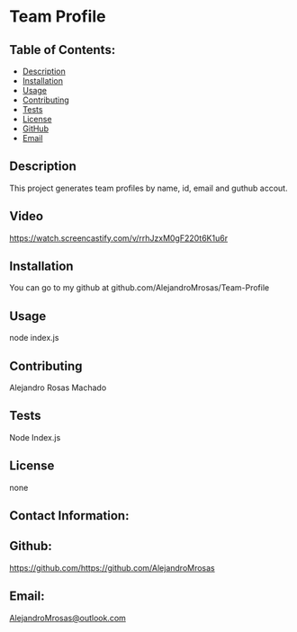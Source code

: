 # Team Profile

## Table of Contents:
* [Description](#Description)
* [Installation](#Installation)
* [Usage](#Usage)
* [Contributing](#Contributing)
* [Tests](#Tests)
* [License](#License)
* [GitHub](#GitHub)
* [Email](#Email)

## Description 
This project generates team profiles by name, id, email and guthub accout.

## Video 
https://watch.screencastify.com/v/rrhJzxM0gF220t6K1u6r 

## Installation 
You can go to my github at github.com/AlejandroMrosas/Team-Profile

## Usage 
node index.js

## Contributing
Alejandro Rosas Machado

## Tests 
Node Index.js

## License 
none

## Contact Information:

## Github:
https://github.com/https://github.com/AlejandroMrosas
## Email:
AlejandroMrosas@outlook.com
